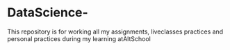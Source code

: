 # DataScience-
This repository is for working all my assignments, liveclasses practices and personal practices during my learning atAltSchool 

